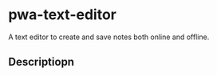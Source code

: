 # pwa-text-editor

A text editor to create and save notes both online and offline.

## Descriptiopn
